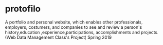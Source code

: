 # protofilo
A portfolio and personal website, which enables other professionals, employers, costumers, and companies to see and review a person's history,education ,experience,participations, accomplishments and projects. (Web Data Management Class's Project) Spring 2019

